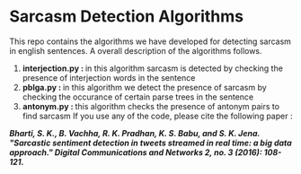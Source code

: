# Sarcasm Detection Algorithms
This repo contains the algorithms we have developed for detecting sarcasm in english sentences. A overall description of the algorithms follows.  
1. <b>interjection.py : </b>in this algorithm sarcasm is detected by checking the presence of interjection words in the sentence  
2. <b>pblga.py : </b>in this algorithm we detect the presence of sarcasm by checking the occurance of certain parse trees in the sentence  
3. <b>antonym.py : </b>this algorithm checks the presence of antonym pairs to find sarcasm
If you use any of the code, please cite the following paper :

<em><strong>Bharti, S. K., B. Vachha, R. K. Pradhan, K. S. Babu, and S. K. Jena. "Sarcastic sentiment detection in tweets streamed in real time: a big data approach." Digital Communications and Networks 2, no. 3 (2016): 108-121.</em></strong>  
